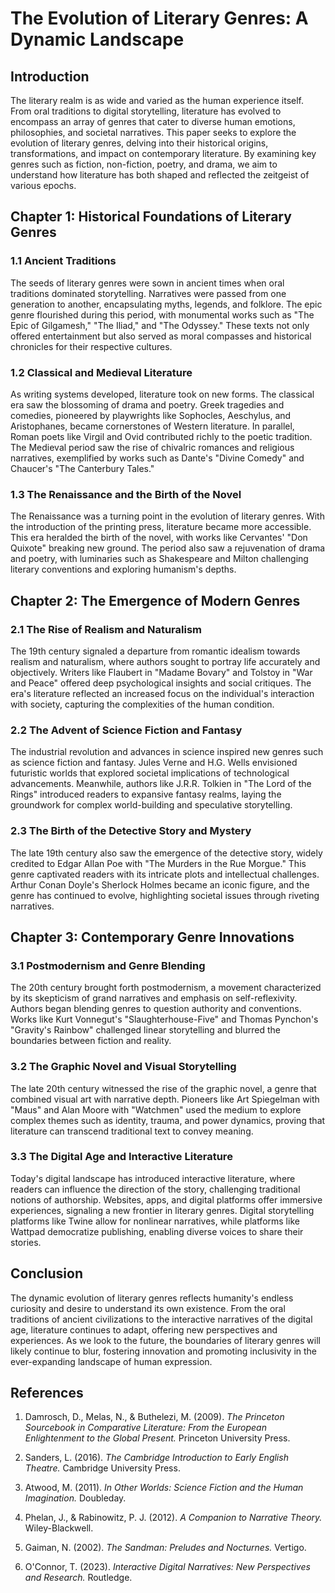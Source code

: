 # The Evolution of Literary Genres: A Dynamic Landscape

## Introduction

The literary realm is as wide and varied as the human experience itself. From oral traditions to digital storytelling, literature has evolved to encompass an array of genres that cater to diverse human emotions, philosophies, and societal narratives. This paper seeks to explore the evolution of literary genres, delving into their historical origins, transformations, and impact on contemporary literature. By examining key genres such as fiction, non-fiction, poetry, and drama, we aim to understand how literature has both shaped and reflected the zeitgeist of various epochs.

## Chapter 1: Historical Foundations of Literary Genres

### 1.1 Ancient Traditions

The seeds of literary genres were sown in ancient times when oral traditions dominated storytelling. Narratives were passed from one generation to another, encapsulating myths, legends, and folklore. The epic genre flourished during this period, with monumental works such as "The Epic of Gilgamesh," "The Iliad," and "The Odyssey." These texts not only offered entertainment but also served as moral compasses and historical chronicles for their respective cultures.

### 1.2 Classical and Medieval Literature

As writing systems developed, literature took on new forms. The classical era saw the blossoming of drama and poetry. Greek tragedies and comedies, pioneered by playwrights like Sophocles, Aeschylus, and Aristophanes, became cornerstones of Western literature. In parallel, Roman poets like Virgil and Ovid contributed richly to the poetic tradition. The Medieval period saw the rise of chivalric romances and religious narratives, exemplified by works such as Dante's "Divine Comedy" and Chaucer's "The Canterbury Tales."

### 1.3 The Renaissance and the Birth of the Novel

The Renaissance was a turning point in the evolution of literary genres. With the introduction of the printing press, literature became more accessible. This era heralded the birth of the novel, with works like Cervantes' "Don Quixote" breaking new ground. The period also saw a rejuvenation of drama and poetry, with luminaries such as Shakespeare and Milton challenging literary conventions and exploring humanism's depths.

## Chapter 2: The Emergence of Modern Genres

### 2.1 The Rise of Realism and Naturalism

The 19th century signaled a departure from romantic idealism towards realism and naturalism, where authors sought to portray life accurately and objectively. Writers like Flaubert in "Madame Bovary" and Tolstoy in "War and Peace" offered deep psychological insights and social critiques. The era's literature reflected an increased focus on the individual's interaction with society, capturing the complexities of the human condition.

### 2.2 The Advent of Science Fiction and Fantasy

The industrial revolution and advances in science inspired new genres such as science fiction and fantasy. Jules Verne and H.G. Wells envisioned futuristic worlds that explored societal implications of technological advancements. Meanwhile, authors like J.R.R. Tolkien in "The Lord of the Rings" introduced readers to expansive fantasy realms, laying the groundwork for complex world-building and speculative storytelling.

### 2.3 The Birth of the Detective Story and Mystery

The late 19th century also saw the emergence of the detective story, widely credited to Edgar Allan Poe with "The Murders in the Rue Morgue." This genre captivated readers with its intricate plots and intellectual challenges. Arthur Conan Doyle's Sherlock Holmes became an iconic figure, and the genre has continued to evolve, highlighting societal issues through riveting narratives.

## Chapter 3: Contemporary Genre Innovations

### 3.1 Postmodernism and Genre Blending

The 20th century brought forth postmodernism, a movement characterized by its skepticism of grand narratives and emphasis on self-reflexivity. Authors began blending genres to question authority and conventions. Works like Kurt Vonnegut's "Slaughterhouse-Five" and Thomas Pynchon's "Gravity's Rainbow" challenged linear storytelling and blurred the boundaries between fiction and reality.

### 3.2 The Graphic Novel and Visual Storytelling

The late 20th century witnessed the rise of the graphic novel, a genre that combined visual art with narrative depth. Pioneers like Art Spiegelman with "Maus" and Alan Moore with "Watchmen" used the medium to explore complex themes such as identity, trauma, and power dynamics, proving that literature can transcend traditional text to convey meaning.

### 3.3 The Digital Age and Interactive Literature

Today's digital landscape has introduced interactive literature, where readers can influence the direction of the story, challenging traditional notions of authorship. Websites, apps, and digital platforms offer immersive experiences, signaling a new frontier in literary genres. Digital storytelling platforms like Twine allow for nonlinear narratives, while platforms like Wattpad democratize publishing, enabling diverse voices to share their stories.

## Conclusion

The dynamic evolution of literary genres reflects humanity's endless curiosity and desire to understand its own existence. From the oral traditions of ancient civilizations to the interactive narratives of the digital age, literature continues to adapt, offering new perspectives and experiences. As we look to the future, the boundaries of literary genres will likely continue to blur, fostering innovation and promoting inclusivity in the ever-expanding landscape of human expression.

## References

1. Damrosch, D., Melas, N., & Buthelezi, M. (2009). *The Princeton Sourcebook in Comparative Literature: From the European Enlightenment to the Global Present.* Princeton University Press.
   
2. Sanders, L. (2016). *The Cambridge Introduction to Early English Theatre.* Cambridge University Press.

3. Atwood, M. (2011). *In Other Worlds: Science Fiction and the Human Imagination.* Doubleday.

4. Phelan, J., & Rabinowitz, P. J. (2012). *A Companion to Narrative Theory.* Wiley-Blackwell.

5. Gaiman, N. (2002). *The Sandman: Preludes and Nocturnes.* Vertigo.
   
6. O'Connor, T. (2023). *Interactive Digital Narratives: New Perspectives and Research.* Routledge.